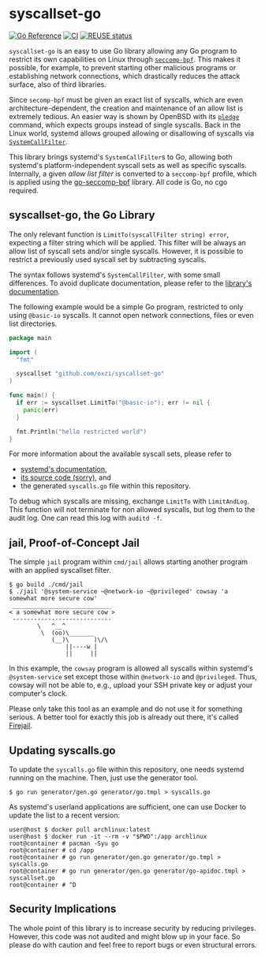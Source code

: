 <!--
SPDX-FileCopyrightText: 2022 Alvar Penning

SPDX-License-Identifier: BSD-3-Clause
-->

# syscallset-go

[![Go Reference](https://pkg.go.dev/badge/github.com/oxzi/syscallset-go.svg)](https://pkg.go.dev/github.com/oxzi/syscallset-go)
[![CI](https://github.com/oxzi/syscallset-go/actions/workflows/ci.yml/badge.svg)](https://github.com/oxzi/syscallset-go/actions/workflows/ci.yml)
[![REUSE status](https://api.reuse.software/badge/github.com/oxzi/syscallset-go)](https://api.reuse.software/info/github.com/oxzi/syscallset-go)

`syscallset-go` is an easy to use Go library allowing any Go program to restrict its own capabilities on Linux through [`seccomp-bpf`](https://man7.org/linux/man-pages/man2/seccomp.2.html).
This makes it possible, for example, to prevent starting other malicious programs or establishing network connections, which drastically reduces the attack surface, also of third libraries.

Since `secomp-bpf` must be given an exact list of syscalls, which are even architecture-dependent, the creation and maintenance of an allow list is extremely tedious.
An easier way is shown by OpenBSD with its [`pledge`](https://man.openbsd.org/pledge.2) command, which expects groups instead of single syscalls.
Back in the Linux world, systemd allows grouped allowing or disallowing of syscalls via [`SystemCallFilter`](https://www.freedesktop.org/software/systemd/man/systemd.exec.html#System%20Call%20Filtering).

This library brings systemd's `SystemCallFilter`s to Go, allowing both systemd's platform-independent syscall sets as well as specific syscalls.
Internally, a given _allow list filter_ is converted to a `seccomp-bpf` profile, which is applied using the [go-seccomp-bpf](https://github.com/elastic/go-seccomp-bpf) library.
All code is Go, no cgo required.


## syscallset-go, the Go Library

The only relevant function is `LimitTo(syscallFilter string) error`, expecting a filter string which will be applied.
This filter will be always an allow list of syscall sets and/or single syscalls.
However, it is possible to restrict a previously used syscall set by subtracting syscalls.

The syntax follows systemd's `SystemCallFilter`, with some small differences.
To avoid duplicate documentation, please refer to the [library's documentation](https://pkg.go.dev/github.com/oxzi/syscallset-go).

The following example would be a simple Go program, restricted to only using `@basic-io` syscalls.
It cannot open network connections, files or even list directories.

```go
package main

import (
  "fmt"

  syscallset "github.com/oxzi/syscallset-go"
)

func main() {
  if err := syscallset.LimitTo("@basic-io"); err != nil {
    panic(err)
  }

  fmt.Println("hello restricted world")
}
```

For more information about the available syscall sets, please refer to
- [systemd's documentation](https://www.freedesktop.org/software/systemd/man/systemd.exec.html#System%20Call%20Filtering),
- [its source code (sorry)](https://github.com/systemd/systemd/blob/main/src/shared/seccomp-util.c), and
- the generated `syscalls.go` file within this repository.

To debug which syscalls are missing, exchange `LimitTo` with `LimitAndLog`.
This function will not terminate for non allowed syscalls, but log them to the audit log.
One can read this log with `auditd -f`.


## jail, Proof-of-Concept Jail

The simple `jail` program within `cmd/jail` allows starting another program with an applied syscallset filter.

```
$ go build ./cmd/jail
$ ./jail '@system-service ~@network-io ~@privileged' cowsay 'a somewhat more secure cow'
 ____________________________
< a somewhat more secure cow >
 ----------------------------
        \   ^__^
         \  (oo)\_______
            (__)\       )\/\
                ||----w |
                ||     ||
```

In this example, the `cowsay` program is allowed all syscalls within systemd's `@system-service` set except those within `@network-io` and `@privileged`.
Thus, cowsay will not be able to, e.g., upload your SSH private key or adjust your computer's clock.

Please only take this tool as an example and do not use it for something serious.
A better tool for exactly this job is already out there, it's called [Firejail](https://firejail.wordpress.com/).


## Updating syscalls.go

To update the `syscalls.go` file within this repository, one needs systemd running on the machine.
Then, just use the generator tool.

```
$ go run generator/gen.go generator/go.tmpl > syscalls.go
```

As systemd's userland applications are sufficient, one can use Docker to update the list to a recent version:

```
user@host $ docker pull archlinux:latest
user@host $ docker run -it --rm -v "$PWD":/app archlinux
root@container # pacman -Syu go
root@container # cd /app
root@container # go run generator/gen.go generator/go.tmpl > syscalls.go
root@container # go run generator/gen.go generator/go-apidoc.tmpl > syscallset.go
root@container # ^D
```


## Security Implications

The whole point of this library is to increase security by reducing privileges.
However, this code was not audited and might blow up in your face.
So please do with caution and feel free to report bugs or even structural errors.
